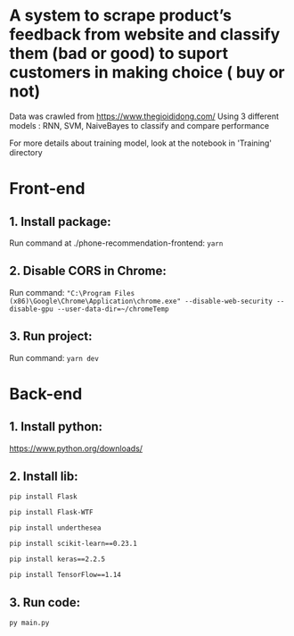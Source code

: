 # A system to scrape product’s feedback from website and classify them (bad or good) to suport customers in making choice ( buy or not)

Data was crawled from https://www.thegioididong.com/
Using 3 different models : RNN, SVM, NaiveBayes to classify and compare performance

For more details about training model, look at the notebook in 'Training' directory

# Front-end
## 1. Install package:
Run command at ./phone-recommendation-frontend: `yarn`

## 2. Disable CORS in Chrome:
Run command: `"C:\Program Files (x86)\Google\Chrome\Application\chrome.exe" --disable-web-security --disable-gpu --user-data-dir=~/chromeTemp`

## 3. Run project:
Run command: `yarn dev`

# Back-end
## 1. Install python:
https://www.python.org/downloads/

## 2. Install lib:
`pip install Flask`

`pip install Flask-WTF`

`pip install underthesea`

`pip install scikit-learn==0.23.1`

`pip install keras==2.2.5`

`pip install TensorFlow==1.14`

## 3. Run code:
`py main.py`
